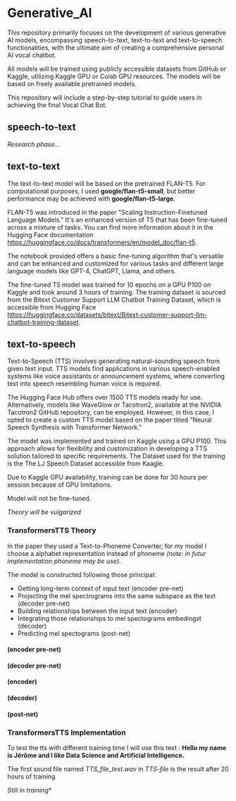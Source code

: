 # Generative_AI

This repository primarily focuses on the development of various generative AI models, encompassing speech-to-text, text-to-text and text-to-speech functionalities, with the ultimate aim of creating a comprehensive personal AI vocal chatbot. 

All models will be trained using publicly accessible datasets from GitHub or Kaggle, utilizing Kaggle GPU or Colab GPU resources. The models will be based on freely available pretrained models. 

This repository will include a step-by-step tutorial to guide users in achieving the final Vocal Chat Bot.

## speech-to-text

*Research phase...*


## text-to-text 

The text-to-text model will be based on the pretrained FLAN-T5. For computational purposes, I used **google/flan-t5-small**, but better performance may be achieved with **google/flan-t5-large**. 

FLAN-T5 was introduced in the paper "Scaling Instruction-Finetuned Language Models." It's an enhanced version of T5 that has been fine-tuned across a mixture of tasks. You can find more information about it in the Hugging Face documentation https://huggingface.co/docs/transformers/en/model_doc/flan-t5.

The notebook provided offers a basic fine-tuning algorithm that's versatile and can be enhanced and customized for various tasks and different large language models like GPT-4, ChatGPT, Llama, and others.

The fine-tuned T5 model was trained for 10 epochs on a GPU P100 on Kaggle and took around 3 hours of training. The training dataset is sourced from the Bitext Customer Support LLM Chatbot Training Dataset, which is accessible from Hugging Face https://huggingface.co/datasets/bitext/Bitext-customer-support-llm-chatbot-training-dataset.



## text-to-speech

Text-to-Speech (TTS) involves generating natural-sounding speech from given text input. TTS models find applications in various speech-enabled systems like voice assistants or announcement systems, where converting text into speech resembling human voice is required.

The Hugging Face Hub offers over 1500 TTS models ready for use. Alternatively, models like WaveGlow or Tacotron2, available at the NVIDIA Tacotron2 GitHub repository, can be employed. However, in this case, I opted to create a custom TTS model based on the paper titled "Neural Speech Synthesis with Transformer Network."

The model was implemented and trained on Kaggle using a GPU P100. This approach allows for flexibility and customization in developing a TTS solution tailored to specific requirements.
The Dataset used for the training is the The LJ Speech Dataset accessible from Kaagle.

Due to Kaggle GPU availability, training can be done for 30 hours per session because of GPU limitations.

Model will not be fine-tuned.

*Theory will be vulgarized*

### TransformersTTS Theory

In the paper they used a Text-to-Phoneme Converter, for my model I choose a alphabet representation instead of phoneme *(note: in futur implementation phoneme may be use)*.

The model is constructed following those principal:

- Getting long-term context of input text (encoder pre-net)
- Projecting the mel spectrograms into the same subspace as the text (decoder pre-net)
- Building relationships between the input text (encoder)
- Integrating those relationships to mel spectograms embedingst (decoder)
- Predicting mel spectograms (post-net)


####  (encoder pre-net)

####  (decoder pre-net)

####  (encoder)

####  (decoder)

####  (post-net)

### TransformersTTS Implementation

To test the tts with different training time I will use this text : **Hello my name is Jérôme and I like Data Science and Artificial Intelligence.**

The first sound file named *TTS_file_test.wav* in *TTS-file* is the result after 20 hours of training 

*Still in training**

  


